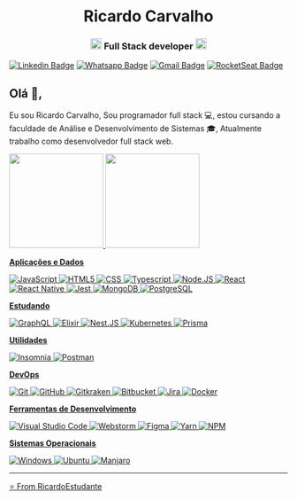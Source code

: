 <h1 align="center">Ricardo Carvalho</h1>
<h3 align="center"><img src="https://upload-icon.s3.us-east-2.amazonaws.com/uploads/icons/png/20167174151551942641-512.png" alt="react" width="20" height="20"/> Full Stack developer <img src="https://cdn4.iconfinder.com/data/icons/logos-and-brands/512/233_Node_Js_logo-256.png" alt="nodejs" width="20" height="20"/></h3>


[![Linkedin Badge](https://img.shields.io/badge/-Linkedin-6633cc?style=flat-square&logo=Linkedin&logoColor=white&color=black&link=https://www.linkedin.com/in/ricardo-carvalho-ba865a123/)](https://www.linkedin.com/in/ricardo-carvalho-ba865a123/)
[![Whatsapp Badge](https://img.shields.io/badge/-WhatsApp-6633cc?style=flat-square&logo=Whatsapp&logoColor=white&color=black&link=https://whats.link/ricardocarva)](https://whats.link/ricardocarva)
[![Gmail Badge](https://img.shields.io/badge/-Gmail-c14438?style=flat-square&logo=Gmail&logoColor=white&color=black&link=mailto:ricardocarvalho606@gmail.com)](mailto:duduxss3@gmail.com)
[![RocketSeat Badge](https://img.shields.io/badge/-RocketSeat-6633cc?style=flat-square&logo=Polymer-Project&logoColor=white&color=black&link=https://app.rocketseat.com.br/me/ricardo-carvalho-santos-1583704453)](https://app.rocketseat.com.br/me/ricardo-carvalho-santos-1583704453)

## Olá 👋, 
Eu sou Ricardo Carvalho, Sou programador full stack 💻, estou cursando a faculdade de Análise e Desenvolvimento de Sistemas 🎓, Atualmente trabalho como desenvolvedor full stack web.

<div>
  <a href="https://github.com/RicardoSantos-99">
  <img height="170em" src="https://github-readme-stats.vercel.app/api?username=RicardoSantos-99&show_icons=true&theme=aura&include_all_commits=true&count_private=true"/>
  <img height="170em" src="https://github-readme-stats.vercel.app/api/top-langs/?username=RicardoSantos-99&layout=compact&langs_count=7&theme=aura "/>
</div>


**Aplicações e Dados**
 
  ![JavaScript](https://img.shields.io/badge/-JavaScript-333333?style=flat&logo=javascript)
  ![HTML5](https://img.shields.io/badge/-HTML5-333333?style=flat&logo=HTML5)
  ![CSS](https://img.shields.io/badge/-CSS-333333?style=flat&logo=CSS3&logoColor=1572B6)
  ![Typescript](https://img.shields.io/badge/-Typescript-333333?style=flat&logo=typescript)
  ![Node.JS](https://img.shields.io/badge/-Node.JS-333333?style=flat&logo=node.js)
  ![React](https://img.shields.io/badge/-React-333333?style=flat&logo=react)
  ![React Native](https://img.shields.io/badge/-React%20Native-333333?style=flat&logo=react&logoColor=0000ff)
  ![Jest](https://img.shields.io/badge/-Jest-333333?style=flat&logo=jest&logoColor=orange)
  ![MongoDB](https://img.shields.io/badge/-MongoDB-333333?style=flat&logo=Mongodb)
  ![PostgreSQL](https://img.shields.io/badge/-PostgreSQL-333333?style=flat&logo=postgresql)
  
**Estudando**
  
  ![GraphQL](https://img.shields.io/badge/-graphql-333333?style=flat&logo=graphql&logoColor=da0093)
  ![Elixir](https://img.shields.io/badge/-elixir-333333?style=flat&logo=elixir&logoColor=4d305f)
  ![Nest.JS](https://img.shields.io/badge/-NestJS-333333?style=flat&logo=nestjs&logoColor=ea2845)
  ![Kubernetes](https://img.shields.io/badge/-kubernetes-333333?style=flat&logo=kubernetes&logoColor=3069de)
  ![Prisma](https://img.shields.io/badge/-Prisma-333333?style=flat&logo=prisma&logoColor=45bf5f)
  
**Utilidades**

  ![Insomnia](https://img.shields.io/badge/-Insomnia-333333?style=flat&logo=insomnia)
  ![Postman](https://img.shields.io/badge/-Postman-333333?style=flat&logo=postman)

**DevOps**

  ![Git](https://img.shields.io/badge/-Git-333333?style=flat&logo=git)
  ![GitHub](https://img.shields.io/badge/-GitHub-333333?style=flat&logo=github)
  ![Gitkraken](https://img.shields.io/badge/-Gitkraken-333333?style=flat&logo=Gitkraken)
  ![Bitbucket](https://img.shields.io/badge/-Bitbucket-333333?style=flat&logo=Bitbucket&logoColor=blue)
  ![Jira](https://img.shields.io/badge/-Jira-333333?style=flat&logo=jira&logoColor=blue)
  ![Docker](https://img.shields.io/badge/-Docker-333333?style=flat&logo=docker)

**Ferramentas de Desenvolvimento**

  ![Visual Studio Code](https://img.shields.io/badge/-Visual%20Studio%20Code-333333?style=flat&logo=visual-studio-code&logoColor=007ACC)
  ![Webstorm](https://img.shields.io/badge/-Webstorm-333333?style=flat&logo=webstorm&logoColor=white)
  ![Figma](https://img.shields.io/badge/-Figma-333333?style=flat&logo=figma&logoColor=007ACC)
  ![Yarn](https://img.shields.io/badge/-Yarn-333333?style=flat&logo=yarn&logoColor=007ACC)
  ![NPM](https://img.shields.io/badge/-NPM-333333?style=flat&logo=npm&logoColor=007ACC)

**Sistemas Operacionais**

  ![Windows](https://img.shields.io/badge/-Windows-333333?style=flat&logo=windows&logoColor=blue)
  ![Ubuntu](https://img.shields.io/badge/-Ubuntu-333333?style=flat&logo=ubuntu)
  ![Manjaro](https://img.shields.io/badge/-Manjaro-333333?style=flat&logo=manjaro)
<br/></p>
 
---
⭐️ From [RicardoEstudante](https://github.com/RicardoEstudante)
